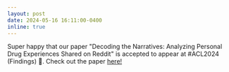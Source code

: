 ```yaml
---
layout: post
date: 2024-05-16 16:11:00-0400
inline: true
---
```

Super happy that our paper "Decoding the Narratives: Analyzing Personal Drug Experiences Shared on Reddit" is accepted to appear at #ACL2024 (Findings) 🥳. Check out the paper [here!](https://aclanthology.org/2024.findings-acl.367/)
